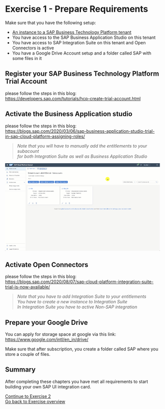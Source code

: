 # Exercise 1 - Prepare Requirements

Make sure that you have the following setup:
* [An instance to a SAP Business Technology Platform tenant](/Exercise1#Register-your-SAP-Business-Technology-Platform-Trial-Account)
* You have access to the SAP Business Application Studio on this tenant
* You have access to SAP Integration Suite on this tenant and Open Connectors is active
* You have a Google Drive Account setup and a folder called SAP with some files in it


## Register your SAP Business Technology Platform Trial Account
please follow the steps in this blog:   
https://developers.sap.com/tutorials/hcp-create-trial-account.html

## Activate the Business Application studio
please follow the steps in this blog:   
https://blogs.sap.com/2020/03/06/sap-business-application-studio-trial-in-sap-cloud-platform-assigning-roles/

>_Note that you will have to manually add the entitlements to your subacount_   
> _for both Integration Suite as well as Business Application Studio_

![alt text](/Exercise1/entitlements.gif "How to add entitlements")


## Activate Open Connectors
please follow the steps in this blog:   
https://blogs.sap.com/2020/08/07/sap-cloud-platform-integration-suite-trial-is-now-available/

> _Note that you have to add Integration Suite to your entitlements_   
> _You have to create a new instance to Integration Suite_   
> _In Integration Suite you have to active Non-SAP integration_

## Prepare your Google Drive
You can apply for storage space at google via this link:   
https://www.google.com/intl/en_in/drive/

Make sure that after subscription, you create a folder called SAP where you store a couple of files.

## Summary
After completing these chapters you have met all requirements to start building your own SAP UI integration card.

[Continue to Exercise 2](/Exercise2/readme.md)   
[Go back to Exercise overview](https://github.com/L2W-2021H1/UI-Integration-Cards)
